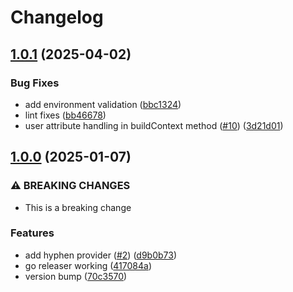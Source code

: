 # Changelog

## [1.0.1](https://github.com/Hyphen/openfeature-provider-go/compare/v1.0.0...v1.0.1) (2025-04-02)


### Bug Fixes

* add environment validation ([bbc1324](https://github.com/Hyphen/openfeature-provider-go/commit/bbc13246bdbd896cebfd6f27777d32131edaef7e))
* lint fixes ([bb46678](https://github.com/Hyphen/openfeature-provider-go/commit/bb466781640ec19dbff2572f2d9cac84de41348b))
* user attribute handling in buildContext method ([#10](https://github.com/Hyphen/openfeature-provider-go/issues/10)) ([3d21d01](https://github.com/Hyphen/openfeature-provider-go/commit/3d21d01d162060cef4925c3e342ce62339b05c15))

## [1.0.0](https://github.com/Hyphen/openfeature-provider-go/compare/v0.0.1...v1.0.0) (2025-01-07)


### ⚠ BREAKING CHANGES

* This is a breaking change

### Features

* add hyphen provider ([#2](https://github.com/Hyphen/openfeature-provider-go/issues/2)) ([d9b0b73](https://github.com/Hyphen/openfeature-provider-go/commit/d9b0b73d9de16b181571698e759eaacc78c5f52e))
* go releaser working ([417084a](https://github.com/Hyphen/openfeature-provider-go/commit/417084a28dfff7fb97ba262a403a43b12d60cdbc))
* version bump ([70c3570](https://github.com/Hyphen/openfeature-provider-go/commit/70c357001778344eb4fa40588abd10030b709472))
